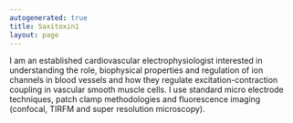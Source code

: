 ```yaml
---
autogenerated: true
title: Saxitoxin1
layout: page
---
```


I am an established cardiovascular electrophysiologist interested in
understanding the role, biophysical properties and regulation of ion
channels in blood vessels and how they regulate excitation-contraction
coupling in vascular smooth muscle cells. I use standard micro electrode
techniques, patch clamp methodologies and fluorescence imaging
(confocal, TIRFM and super resolution microscopy).
